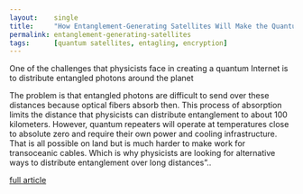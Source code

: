```yaml
---
layout:    single
title:     "How Entanglement-Generating Satellites Will Make the Quantum Internet Global"
permalink: entanglement-generating-satellites
tags:      [quantum satellites, entagling, encryption]
---
```


One of the challenges that physicists face in creating a quantum Internet is to distribute entangled photons around the planet

The problem is that entangled photons are difficult to send over these distances because optical fibers absorb then. This process of absorption limits the distance that physicists can distribute entanglement to about 100 kilometers. However, quantum repeaters will operate at temperatures close to absolute zero and require their own power and cooling infrastructure. That is all possible on land but is much harder to make work for transoceanic cables. Which is why physicists are looking for alternative ways to distribute entanglement over long distances”..

[full article](http://www.technologyreview.com/view/532216/how-entanglement-generating-satellites-will-make-the-quantum-internet-global/)
